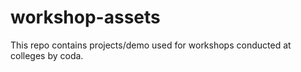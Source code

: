 # workshop-assets
This repo contains projects/demo used for workshops conducted at colleges by coda.
